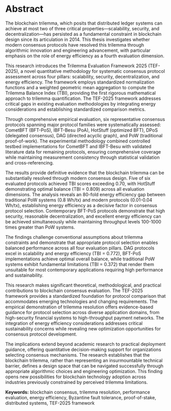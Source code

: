 # Abstract

The blockchain trilemma, which posits that distributed ledger systems can achieve at most two of three critical properties—scalability, security, and decentralization—has persisted as a fundamental constraint in blockchain design since its articulation in 2014. This thesis investigates whether modern consensus protocols have resolved this trilemma through algorithmic innovation and engineering advancement, with particular emphasis on the role of energy efficiency as a fourth evaluation dimension.

This research introduces the Trilemma Evaluation Framework 2025 (TEF-2025), a novel quantitative methodology for systematic consensus protocol assessment across four pillars: scalability, security, decentralization, and energy efficiency. The framework employs standardized normalization functions and a weighted geometric mean aggregation to compute the Trilemma Balance Index (TBI), providing the first rigorous mathematical approach to trilemma quantification. The TEF-2025 framework addresses critical gaps in existing evaluation methodologies by integrating energy considerations and establishing standardized comparison metrics.

Through comprehensive empirical evaluation, six representative consensus protocols spanning major protocol families were systematically assessed: CometBFT (BFT-PoS), IBFT-Besu (PoA), HotStuff (optimized BFT), DPoS (delegated consensus), DAG (directed acyclic graph), and PoW (traditional proof-of-work). The experimental methodology combined controlled testbed implementations for CometBFT and IBFT-Besu with validated literature data for remaining protocols, ensuring comprehensive coverage while maintaining measurement consistency through statistical validation and cross-referencing.

The results provide definitive evidence that the blockchain trilemma can be substantially resolved through modern consensus design. Five of six evaluated protocols achieved TBI scores exceeding 0.70, with HotStuff demonstrating optimal balance (TBI = 0.809) across all evaluation dimensions. The analysis reveals an 80-fold energy efficiency gap between traditional PoW systems (0.8 Wh/tx) and modern protocols (0.01-0.04 Wh/tx), establishing energy efficiency as a decisive factor in consensus protocol selection. Contemporary BFT-PoS protocols demonstrate that high security, reasonable decentralization, and excellent energy efficiency can be achieved simultaneously while maintaining throughput levels 100-1000 times greater than PoW systems.

The findings challenge conventional assumptions about trilemma constraints and demonstrate that appropriate protocol selection enables balanced performance across all four evaluation pillars. DAG protocols excel in scalability and energy efficiency (TBI = 0.772), BFT-PoS implementations achieve optimal overall balance, while traditional PoW systems exhibit fundamental limitations (TBI = 0.372) that render them unsuitable for most contemporary applications requiring high performance and sustainability.

This research makes significant theoretical, methodological, and practical contributions to blockchain consensus evaluation. The TEF-2025 framework provides a standardized foundation for protocol comparison that accommodates emerging technologies and changing requirements. The empirical demonstration of trilemma resolution offers evidence-based guidance for protocol selection across diverse application domains, from high-security financial systems to high-throughput payment networks. The integration of energy efficiency considerations addresses critical sustainability concerns while revealing new optimization opportunities for consensus protocol development.

The implications extend beyond academic research to practical deployment guidance, offering quantitative decision-making support for organizations selecting consensus mechanisms. The research establishes that the blockchain trilemma, rather than representing an insurmountable technical barrier, defines a design space that can be navigated successfully through appropriate algorithmic choices and engineering optimization. This finding opens new possibilities for blockchain technology adoption across industries previously constrained by perceived trilemma limitations.

**Keywords:** blockchain consensus, trilemma resolution, performance evaluation, energy efficiency, Byzantine fault tolerance, proof-of-stake, distributed systems, TEF-2025 framework
